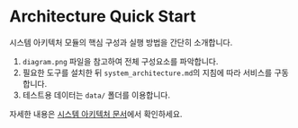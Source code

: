 # Architecture Quick Start

시스템 아키텍처 모듈의 핵심 구성과 실행 방법을 간단히 소개합니다.

1. `diagram.png` 파일을 참고하여 전체 구성요소를 파악합니다.
2. 필요한 도구를 설치한 뒤 `system_architecture.md`의 지침에 따라 서비스를 구동합니다.
3. 테스트용 데이터는 `data/` 폴더를 이용합니다.

자세한 내용은 [시스템 아키텍처 문서](system_architecture.md)에서 확인하세요.
